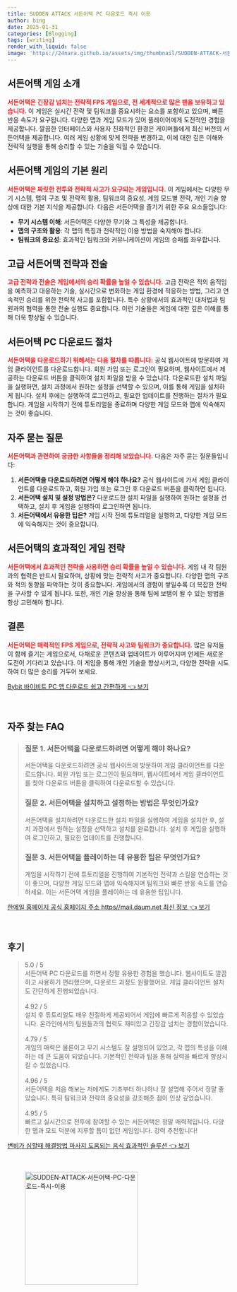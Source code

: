 ```yaml
---
title: SUDDEN ATTACK 서든어택 PC 다운로드 즉시 이용
author: bing
date: 2025-01-31
categories: [Blogging]
tags: [writing]
render_with_liquid: false
image: 'https://24nara.github.io/assets/img/thumbnail/SUDDEN-ATTACK-서든어택-PC-다운로드-즉시-이용.webp'
---
```



<h2 id='서든어택_게임소개'>서든어택 게임 소개</h2>

<p><b><span style="color: #ee2323;">서든어택은 긴장감 넘치는 전략적 FPS 게임으로, 전 세계적으로 많은 팬을 보유하고 있습니다.</span></b> 이 게임은 실시간 전략 및 팀워크를 중요시하는 요소를 포함하고 있으며, 빠른 반응 속도가 요구됩니다. 다양한 맵과 게임 모드가 있어 플레이어에게 도전적인 경험을 제공합니다. 깔끔한 인터페이스와 사용자 친화적인 환경은 게이머들에게 최신 버전의 서든어택을 제공합니다. 여러 게임 상황에 맞게 전략을 변경하고, 이에 대한 깊은 이해와 전략적 실행을 통해 승리할 수 있는 기술을 익힐 수 있습니다.</p>

<h2 id='게임의_기본_원리'>서든어택 게임의 기본 원리</h2>

<p><b><span style="color: #ee2323;">서든어택은 짜릿한 전투와 전략적 사고가 요구되는 게임입니다.</span></b> 이 게임에서는 다양한 무기 시스템, 맵의 구조 및 전략적 활용, 팀워크의 중요성, 게임 모드별 전략, 개인 기술 향상에 대한 기본 지식을 제공합니다. 다음은 서든어택을 즐기기 위한 주요 요소들입니다:</p>

<ul>
    <li><b class="emphasis">무기 시스템 이해</b>: 서든어택은 다양한 무기와 그 특성을 제공합니다.</li>
    <li><b class="emphasis">맵의 구조와 활용</b>: 각 맵의 특징과 전략적인 이용 방법을 숙지해야 합니다.</li>
    <li><b class="emphasis">팀워크의 중요성</b>: 효과적인 팀워크와 커뮤니케이션이 게임의 승패를 좌우합니다.</li>
</ul>

<h2 id='고급전략과전술'>고급 서든어택 전략과 전술</h2>

<p><b><span style="color: #ee2323;">고급 전략과 전술은 게임에서의 승리 확률을 높일 수 있습니다.</span></b> 고급 전략은 적의 움직임을 예측하고 대응하는 기술, 실시간으로 변화하는 게임 환경에 적응하는 방법, 그리고 연속적인 승리를 위한 전략적 사고를 포함합니다. 특수 상황에서의 효과적인 대처법과 팀원과의 협력을 통한 전술 실행도 중요합니다. 이런 기술들은 게임에 대한 깊은 이해를 통해 더욱 향상될 수 있습니다.</p>

<h2 id='다운로드_절차'>서든어택 PC 다운로드 절차</h2>

<p><b><span style="color: #ee2323;">서든어택을 다운로드하기 위해서는 다음 절차를 따릅니다:</span></b> 공식 웹사이트에 방문하여 게임 클라이언트를 다운로드합니다. 회원 가입 또는 로그인이 필요하며, 웹사이트에서 제공하는 다운로드 버튼을 클릭하여 설치 파일을 받을 수 있습니다. 다운로드한 설치 파일을 실행하면, 설치 과정에서 원하는 설정을 선택할 수 있으며, 이를 통해 게임을 설치하게 됩니다. 설치 후에는 실행하여 로그인하고, 필요한 업데이트를 진행하는 절차가 필요합니다. 게임을 시작하기 전에 튜토리얼을 종료하며 다양한 게임 모드와 맵에 익숙해지는 것이 좋습니다.</p>

<h2 id='자주_묻는_질문'>자주 묻는 질문</h2>

<p><b><span style="color: #ee2323;">서든어택과 관련하여 궁금한 사항들을 정리해 보았습니다.</span></b> 다음은 자주 묻는 질문들입니다:</p>

<ol>
    <li><b>서든어택을 다운로드하려면 어떻게 해야 하나요?</b> 공식 웹사이트에 가서 게임 클라이언트를 다운로드하고, 회원 가입 또는 로그인 후 다운로드 버튼을 클릭하면 됩니다.</li>
    <li><b>서든어택 설치 및 설정 방법은?</b> 다운로드한 설치 파일을 실행하여 원하는 설정을 선택하고, 설치 후 게임을 실행하여 로그인하면 됩니다.</li>
    <li><b>서든어택에서 유용한 팁은?</b> 게임 시작 전에 튜토리얼을 실행하고, 다양한 게임 모드에 익숙해지는 것이 중요합니다.</li>
</ol>

<h2 id='서든어택의_게임전략'>서든어택의 효과적인 게임 전략</h2>

<p><b><span style="color: #ee2323;">서든어택에서 효과적인 전략을 사용하면 승리 확률을 높일 수 있습니다.</span></b> 게임 내 각 팀원과의 협력은 반드시 필요하며, 상황에 맞는 전략적 사고가 중요합니다. 다양한 맵의 구조와 적의 동향을 파악하는 것이 중요합니다. 게임에서의 경험이 쌓일수록 더 복잡한 전략을 구사할 수 있게 됩니다. 또한, 개인 기술 향상을 통해 팀에 보탬이 될 수 있는 방법을 항상 고민해야 합니다.</p>

<h2 id='결론'>결론</h2>

<p><b><span style="color: #ee2323;">서든어택은 매력적인 FPS 게임으로, 전략적 사고와 팀워크가 중요합니다.</span></b> 많은 유저들이 함께 즐기는 게임으로서, 다채로운 콘텐츠와 업데이트가 이루어지며 언제든 새로운 도전이 기다리고 있습니다. 이 게임을 통해 개인 기술을 향상시키고, 다양한 전략을 시도하여 더 많은 승리를 거두어 보세요.</p>


<p><a class="click-button" title="Bybit 바이비트 PC 앱 다운로드 쉽고 간편하게" href="https://24nara.github.io/posts/Bybit-%EB%B0%94%EC%9D%B4%EB%B9%84%ED%8A%B8-PC-%EC%95%B1-%EB%8B%A4%EC%9A%B4%EB%A1%9C%EB%93%9C-%EC%89%BD%EA%B3%A0-%EA%B0%84%ED%8E%B8%ED%95%98%EA%B2%8C/" rel="dofollow">Bybit 바이비트 PC 앱 다운로드 쉽고 간편하게 👈 보기</a></p><br>
<h2 id='자주_찾는_FAQ'>자주 찾는 FAQ</h2>
<div itemscope="" itemtype="https://schema.org/FAQPage"> 
<blockquote> 
<div itemscope="" itemprop="mainEntity" itemtype="https://schema.org/Question"> 
<h3 itemprop="name">질문 1. 서든어택을 다운로드하려면 어떻게 해야 하나요?</h3> 
<div itemscope="" itemprop="acceptedAnswer" itemtype="https://schema.org/Answer"> 
<span itemprop="text"> 
<p>서든어택을 다운로드하려면 공식 웹사이트에 방문하여 게임 클라이언트를 다운로드합니다. 회원 가입 또는 로그인이 필요하며, 웹사이트에서 게임 클라이언트를 찾아 다운로드 버튼을 클릭하여 다운로드할 수 있습니다.</p> 
</span> 
</div> 
</div> 

<div itemscope="" itemprop="mainEntity" itemtype="https://schema.org/Question"> 
<h3 itemprop="name">질문 2. 서든어택을 설치하고 설정하는 방법은 무엇인가요?</h3> 
<div itemscope="" itemprop="acceptedAnswer" itemtype="https://schema.org/Answer"> 
<span itemprop="text"> 
<p>서든어택을 설치하려면 다운로드한 설치 파일을 실행하여 게임을 설치한 후, 설치 과정에서 원하는 설정을 선택하고 설치를 완료합니다. 설치 후 게임을 실행하여 로그인하고, 필요한 업데이트를 진행합니다.</p> 
</span> 
</div> 
</div> 

<div itemscope="" itemprop="mainEntity" itemtype="https://schema.org/Question"> 
<h3 itemprop="name">질문 3. 서든어택을 플레이하는 데 유용한 팁은 무엇인가요?</h3> 
<div itemscope="" itemprop="acceptedAnswer" itemtype="https://schema.org/Answer"> 
<span itemprop="text"> 
<p>게임을 시작하기 전에 튜토리얼을 진행하여 기본적인 전략과 스킬을 연습하는 것이 좋으며, 다양한 게임 모드와 맵에 익숙해지며 팀워크와 빠른 반응 속도를 연습하세요. 이는 서든어택 게임을 플레이하는 데 유용한 팁입니다.</p> 
</span> 
</div> 
</div> 
</blockquote> 
</div>
<p><a class="click-button" title="한메일 홈페이지 공식 홈페이지 주소 https//mail.daum.net 최신 정보" href="https://24nara.github.io/posts/%ED%95%9C%EB%A9%94%EC%9D%BC-%ED%99%88%ED%8E%98%EC%9D%B4%EC%A7%80-%EA%B3%B5%EC%8B%9D-%ED%99%88%ED%8E%98%EC%9D%B4%EC%A7%80-%EC%A3%BC%EC%86%8C-httpsmail.daum.net-%EC%B5%9C%EC%8B%A0-%EC%A0%95%EB%B3%B4/" rel="dofollow">한메일 홈페이지 공식 홈페이지 주소 https//mail.daum.net 최신 정보 👈 보기</a></p><br>
<h2 id='후기'>후기</h2>
<div itemscope itemtype="https://schema.org/Product">
  <blockquote>
  <div itemprop="review" itemscope itemtype="https://schema.org/Review">
      <div itemprop="reviewRating" itemscope itemtype="https://schema.org/Rating"> <span itemprop="ratingValue">5.0</span> / <span itemprop="bestRating">5</span> </div>
      <span itemprop="reviewBody">서든어택 PC 다운로드를 하면서 정말 유용한 경험을 했습니다. 웹사이트도 깔끔하고 사용하기 편리했으며, 다운로드 과정도 원활했어요. 게임 클라이언트 설치도 간단하게 진행되었습니다.</span>
  </div>
  <br>
  <div itemprop="review" itemscope itemtype="https://schema.org/Review">
      <div itemprop="reviewRating" itemscope itemtype="https://schema.org/Rating"> <span itemprop="ratingValue">4.92</span> / <span itemprop="bestRating">5</span> </div>
      <span itemprop="reviewBody">설치 후 튜토리얼도 매우 친절하게 제공되어서 게임에 빠르게 적응할 수 있었습니다. 온라인에서의 팀원들과의 협력도 재미있고 긴장감 넘치는 경험이었습니다.</span>
  </div>
  <br>
  <div itemprop="review" itemscope itemtype="https://schema.org/Review">
      <div itemprop="reviewRating" itemscope itemtype="https://schema.org/Rating"> <span itemprop="ratingValue">4.79</span> / <span itemprop="bestRating">5</span> </div>
      <span itemprop="reviewBody">게임의 매력은 물론이고 무기 시스템도 잘 설명되어 있었고, 각 맵의 특성을 이해하는 데 큰 도움이 되었습니다. 기본적인 전략과 팁을 통해 실력을 빠르게 향상시킬 수 있었습니다.</span>
  </div>
  <br>
  <div itemprop="review" itemscope itemtype="https://schema.org/Review">
      <div itemprop="reviewRating" itemscope itemtype="https://schema.org/Rating"> <span itemprop="ratingValue">4.96</span> / <span itemprop="bestRating">5</span> </div>
      <span itemprop="reviewBody">서든어택을 처음 해보는 저에게도 기초부터 하나하나 잘 설명해 주어서 정말 좋았습니다. 특히 팀워크와 전략의 중요성을 강조해준 점이 인상 깊었습니다.</span>
  </div>
  <br>
  <div itemprop="review" itemscope itemtype="https://schema.org/Review">
      <div itemprop="reviewRating" itemscope itemtype="https://schema.org/Rating"> <span itemprop="ratingValue">4.95</span> / <span itemprop="bestRating">5</span> </div>
      <span itemprop="reviewBody">빠르고 실시간으로 전투에 참여할 수 있는 서든어택은 정말 매력적입니다. 다양한 맵과 모드 덕분에 지루할 틈이 없던 게임입니다. 강력 추천합니다!</span>
  </div>
  </blockquote>
</div>
<p><a class="click-button" title="변비가 심할때 해결방법 마사지 도움되는 음식 효과적인 솔루션" href="https://24nara.github.io/posts/%EB%B3%80%EB%B9%84%EA%B0%80-%EC%8B%AC%ED%95%A0%EB%95%8C-%ED%95%B4%EA%B2%B0%EB%B0%A9%EB%B2%95-%EB%A7%88%EC%82%AC%EC%A7%80-%EB%8F%84%EC%9B%80%EB%90%98%EB%8A%94-%EC%9D%8C%EC%8B%9D-%ED%9A%A8%EA%B3%BC%EC%A0%81%EC%9D%B8-%EC%86%94%EB%A3%A8%EC%85%98/" rel="dofollow">변비가 심할때 해결방법 마사지 도움되는 음식 효과적인 솔루션 👈 보기</a></p><br>
<figure class="image"><img src="https://24nara.github.io/assets/img/thumbnail/SUDDEN-ATTACK-서든어택-PC-다운로드-즉시-이용.webp" alt="SUDDEN-ATTACK-서든어택-PC-다운로드-즉시-이용" width="256" height="256"></figure>